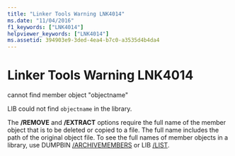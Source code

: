 ```yaml
---
title: "Linker Tools Warning LNK4014"
ms.date: "11/04/2016"
f1_keywords: ["LNK4014"]
helpviewer_keywords: ["LNK4014"]
ms.assetid: 394903e9-3ded-4ea4-b7c0-a3535d4b4da4
---
```

# Linker Tools Warning LNK4014

cannot find member object "objectname"

LIB could not find `objectname` in the library.

The **/REMOVE** and **/EXTRACT** options require the full name of the member object that is to be deleted or copied to a file. The full name includes the path of the original object file. To see the full names of member objects in a library, use DUMPBIN [/ARCHIVEMEMBERS](../../build/reference/archivemembers.md) or LIB [/LIST](../../build/reference/managing-a-library.md).
